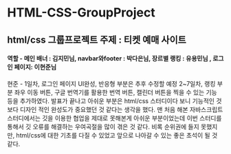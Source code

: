 # HTML-CSS-GroupProject

## html/css 그룹프로젝트 주제 : 티켓 예매 사이트

#### 역할 - 메인 배너 : 김지민님, navbar와footer : 박다은님, 장르별 랭킹 : 유용민님 , 로그인 페이지: 이현준님

현준 - 1일차, 로그인 페이지 UI완성, 반응형 부분은 추후 수정할 예정
      2~7일차, 랭킹 부분 좌우 이동 버튼, 구글 번역기를 활용한 번역 버튼, 캘린더 버튼을 찍을 수 있는 기능 등을 추가하였다.
      발표가 끝나고 아쉬운 부분은 html/css 스터디이다 보니 기능적인 것보다 디자인 적인 완성도가 중요했던 것 같다는 생각을 했다.
      맨 처음 해본 자바스크립트 스터디에서는 깃을 이용한 협업을 제대로 못해본게 아쉬운 부분이었는데 이번 스터디를 통해서 깃 오류를 해결하는 우여곡절을 많이 겪은 것 같다.
      비록 순위권에 들지 못했지만, html/css에 대한 기초를 다질 수 있었고 앞으로 나아갈 수 있는 좋은 초석이 될 것 같다.
